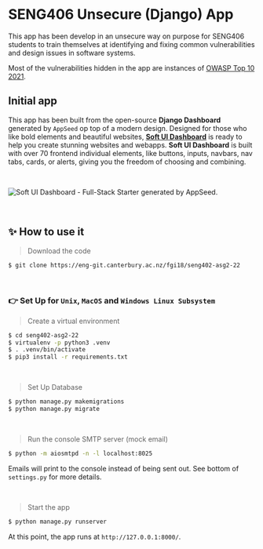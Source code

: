# SENG406 Unsecure (Django) App

This app has been develop in an unsecure way on purpose for SENG406 students to train themselves at identifying and fixing common vulnerabilities and design issues in software systems. 

Most of the vulnerabilities hidden in the app are instances of [OWASP Top 10 2021](https://owasp.org/Top10/).


## Initial app

This app has been built from the open-source **Django Dashboard** generated by `AppSeed` op top of a modern design. Designed for those who like bold elements and beautiful websites, **[Soft UI Dashboard](https://appseed.us/generator/soft-ui-dashboard/)** is ready to help you create stunning websites and webapps. **Soft UI Dashboard** is built with over 70 frontend individual elements, like buttons, inputs, navbars, nav tabs, cards, or alerts, giving you the freedom of choosing and combining.

<br />

![Soft UI Dashboard - Full-Stack Starter generated by AppSeed.](https://user-images.githubusercontent.com/51070104/175773323-3345d618-0e78-4c85-83fc-f495dc3f0bb0.png)

<br />


## ✨ How to use it

> Download the code 

```bash
$ git clone https://eng-git.canterbury.ac.nz/fgi18/seng402-asg2-22
```

<br />

### 👉 Set Up for `Unix`, `MacOS` and `Windows Linux Subsystem`

> Create a virtual environment

```bash
$ cd seng402-asg2-22
$ virtualenv -p python3 .venv
$ . .venv/bin/activate
$ pip3 install -r requirements.txt
```

<br />

> Set Up Database

```bash
$ python manage.py makemigrations
$ python manage.py migrate
```

<br />

> Run the console SMTP server (mock email)

```bash
$ python -m aiosmtpd -n -l localhost:8025
```

Emails will print to the console instead of being sent out. See bottom of `settings.py` for more details.

<br />



> Start the app

```bash
$ python manage.py runserver
```

At this point, the app runs at `http://127.0.0.1:8000/`. 

<br />
